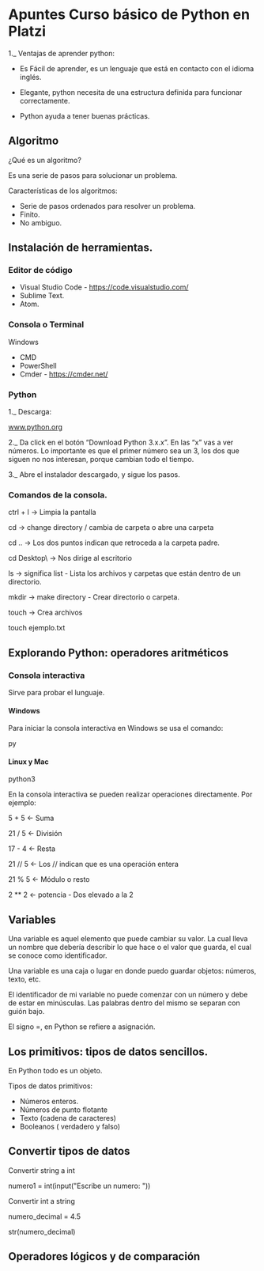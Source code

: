 # Apuntes Curso básico de Python en Platzi
1._ Ventajas de aprender python:

* Es Fácil de aprender, es un lenguaje que está en contacto con el idioma inglés.

* Elegante, python necesita de una estructura definida para funcionar correctamente.

* Python ayuda a tener buenas prácticas.

## Algoritmo
¿Qué es un algoritmo?

Es una serie de pasos para solucionar un problema.

Características de los algoritmos:

* Serie de pasos ordenados para resolver un problema.
* Finito.
* No ambiguo.

## Instalación de herramientas.

### Editor de código

* Visual Studio Code - https://code.visualstudio.com/
* Sublime Text.
* Atom.

### Consola o Terminal

Windows

* CMD
* PowerShell
* Cmder - https://cmder.net/

### Python

1._ Descarga:

www.python.org

2._ Da click en el botón “Download Python 3.x.x”. En las “x” vas a ver números. Lo importante es que el primer número sea un 3, los dos que siguen no nos interesan, porque cambian todo el tiempo.

3._ Abre el instalador descargado, y sigue los pasos.

### Comandos de la consola.

ctrl + l -> Limpia la pantalla

cd -> change directory / cambia de carpeta o abre una carpeta 

cd .. -> Los dos puntos indican que retroceda a la carpeta padre.

cd Desktop\ -> Nos dirige al escritorio

ls -> significa list - Lista los archivos y carpetas que están dentro de un directorio.

mkdir -> make directory - Crear directorio o carpeta.

touch -> Crea archivos

touch ejemplo.txt

## Explorando Python: operadores aritméticos

### Consola interactiva

Sirve para probar el lunguaje.

#### Windows

Para iniciar la consola interactiva en Windows se usa el comando:

py

#### Linux y Mac

python3

En la consola interactiva se pueden realizar operaciones directamente. Por ejemplo:

5 + 5 <- Suma

21 / 5 <- División

17 - 4 <- Resta

21 // 5 <- Los // indican que es una operación entera

21 % 5 <- Módulo o resto

2 ** 2 <- potencia - Dos elevado a la 2

## Variables

Una variable es aquel elemento que puede cambiar su valor. La cual lleva un nombre que debería describir lo que hace o el valor que guarda, el cual se conoce como identificador.

Una variable es una caja o lugar en donde puedo guardar objetos: números, texto, etc.

El identificador de mi variable no puede comenzar con un número y debe de estar en minúsculas. Las palabras dentro del mismo se separan con guión bajo.

El signo =, en Python se refiere a asignación.

## Los primitivos: tipos de datos sencillos.

En Python todo es un objeto.

Tipos de datos primitivos:

* Números enteros.
* Números de punto flotante
* Texto (cadena de caracteres)
* Booleanos ( verdadero y falso)

## Convertir tipos de datos

Convertir string a int

numero1 = int(input("Escribe un numero: "))

Convertir int a string

numero_decimal = 4.5

str(numero_decimal)

## Operadores lógicos y de comparación





















